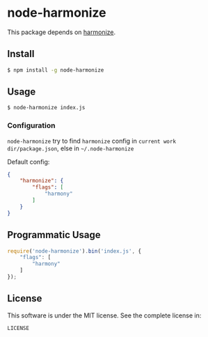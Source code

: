 # node-harmonize

This package depends on [harmonize](https://www.npmjs.com/package/harmonize).

## Install

```sh
$ npm install -g node-harmonize
```

## Usage

```sh
$ node-harmonize index.js
```

### Configuration

`node-harmonize` try to find `harmonize` config in `current work dir/package.json`, else in `~/.node-harmonize`

Default config:
```json
{
    "harmonize": {
        "flags": [
            "harmony"
        ]
    }
}
```

## Programmatic Usage

```js
require('node-harmonize').bin('index.js', {
    "flags": [
        "harmony"
    ]
});
```

## License

This software is under the MIT license. See the complete license in:

```
LICENSE
```
